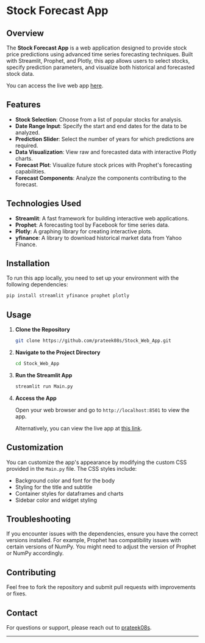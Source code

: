 # Stock Forecast App

## Overview

The **Stock Forecast App** is a web application designed to provide stock price predictions using advanced time series forecasting techniques. Built with Streamlit, Prophet, and Plotly, this app allows users to select stocks, specify prediction parameters, and visualize both historical and forecasted stock data.

You can access the live web app [here](https://stockwebappp.streamlit.app/).

## Features

- **Stock Selection**: Choose from a list of popular stocks for analysis.
- **Date Range Input**: Specify the start and end dates for the data to be analyzed.
- **Prediction Slider**: Select the number of years for which predictions are required.
- **Data Visualization**: View raw and forecasted data with interactive Plotly charts.
- **Forecast Plot**: Visualize future stock prices with Prophet's forecasting capabilities.
- **Forecast Components**: Analyze the components contributing to the forecast.

## Technologies Used

- **Streamlit**: A fast framework for building interactive web applications.
- **Prophet**: A forecasting tool by Facebook for time series data.
- **Plotly**: A graphing library for creating interactive plots.
- **yfinance**: A library to download historical market data from Yahoo Finance.

## Installation

To run this app locally, you need to set up your environment with the following dependencies:

```bash
pip install streamlit yfinance prophet plotly
```

## Usage

1. **Clone the Repository**

   ```bash
   git clone https://github.com/prateek08s/Stock_Web_App.git
   ```

2. **Navigate to the Project Directory**

   ```bash
   cd Stock_Web_App
   ```

3. **Run the Streamlit App**

   ```bash
   streamlit run Main.py
   ```

4. **Access the App**

   Open your web browser and go to `http://localhost:8501` to view the app.

   Alternatively, you can view the live app at [this link](https://stockwebappp.streamlit.app/).

## Customization

You can customize the app's appearance by modifying the custom CSS provided in the `Main.py` file. The CSS styles include:

- Background color and font for the body
- Styling for the title and subtitle
- Container styles for dataframes and charts
- Sidebar color and widget styling

## Troubleshooting

If you encounter issues with the dependencies, ensure you have the correct versions installed. For example, Prophet has compatibility issues with certain versions of NumPy. You might need to adjust the version of Prophet or NumPy accordingly.

## Contributing

Feel free to fork the repository and submit pull requests with improvements or fixes. 


## Contact

For questions or support, please reach out to [prateek08s](https://github.com/prateek08s).

---

